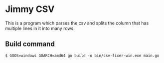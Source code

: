 # Jimmy CSV
This is a program which parses the csv and splits the column that has multiple lines in it into many rows.


## Build command
```
$ GOOS=windows GOARCH=amd64 go build -o bin/csv-fixer-win.exe main.go
```